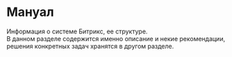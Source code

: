 # Мануал

Информация о системе Битрикс, ее структуре.  
В данном разделе содержится именно описание и некие рекомендации, решения конкретных задач хранятся в другом разделе.  
